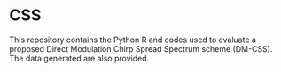 # CSS
This repository contains the Python R and codes used to evaluate a proposed Direct Modulation Chirp Spread Spectrum scheme (DM-CSS). The data generated are also provided.
